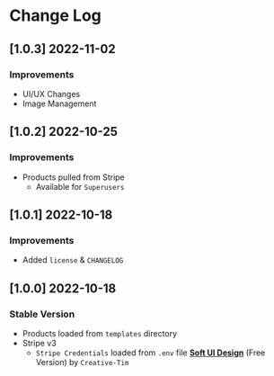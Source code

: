 # Change Log

## [1.0.3] 2022-11-02
### Improvements

- UI/UX Changes 
- Image Management

## [1.0.2] 2022-10-25
### Improvements

- Products pulled from Stripe
  - Available for `Superusers`

## [1.0.1] 2022-10-18
### Improvements

- Added `license` & `CHANGELOG`

## [1.0.0] 2022-10-18
### Stable Version

- Products loaded from `templates` directory
- Stripe v3
  - `Stripe Credentials` loaded from `.env` file
 **[Soft UI Design](https://www.creative-tim.com/product/soft-ui-design-system?AFFILIATE=128200)** (Free Version) by `Creative-Tim`
